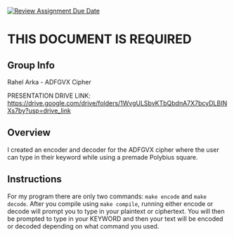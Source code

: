 [![Review Assignment Due Date](https://classroom.github.com/assets/deadline-readme-button-24ddc0f5d75046c5622901739e7c5dd533143b0c8e959d652212380cedb1ea36.svg)](https://classroom.github.com/a/ecp4su41)
# THIS DOCUMENT IS REQUIRED
## Group Info
Rahel Arka - ADFGVX Cipher

PRESENTATION DRIVE LINK: https://drive.google.com/drive/folders/1WvgULSbvKTbQbdnA7X7bcyDLBINXs7by?usp=drive_link
## Overview
I created an encoder and decoder for the ADFGVX cipher where the user can type in their keyword while using a premade Polybius square.
## Instructions
For my program there are only two commands: ```make encode``` and ```make decode```. After you compile using ```make compile```, running either encode or decode will prompt you to type in your plaintext or ciphertext. You will then be prompted to type in your KEYWORD and then your text will be encoded or decoded depending on what command you used.
